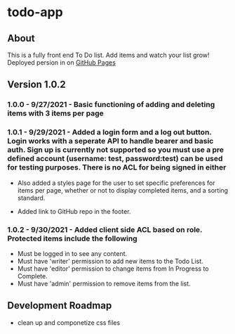 # todo-app

## About

This is a fully front end To Do list. Add items and watch your list grow! Deployed persion in on [GitHub Pages](https://twin-2.github.io/todo-app/)

## Version 1.0.2

### 1.0.0 - 9/27/2021 - Basic functioning of adding and deleting items with 3 items per page

### 1.0.1 - 9/29/2021 - Added a login form and a log out button. Login works with a seperate API to handle bearer and basic auth. Sign up is currently not supported so you must use a pre defined account (username: test, password:test) can be used for testing purposes. There is no ACL for being signed in either

- Also added a styles page for the user to set specific preferences for items per page, whether or not to display completed items, and a sorting standard.

- Added link to GitHub repo in the footer.

### 1.0.2 - 9/30/2021 - Added client side ACL based on role. Protected items include the following

- Must be logged in to see any content.
- Must have 'writer' permission to add new items to the Todo List.
- Must have 'editor' permission to change items from In Progress to Complete.
- Must have 'admin' permission to remove items from the list.

## Development Roadmap

- clean up and componetize css files
